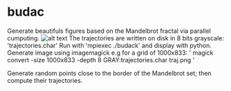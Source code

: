 # budac
Generate beautifuls figures based on the Mandelbrot fractal via parallel cumputing.
![alt text](trajhd.png)
The trajectories are written on disk in 8 bits grayscale: 'trajectories.char'
Run with 'mpiexec ./budack' and display with python.
Generate image using imagemagick e.g for a grid of 1000x833: 
        ' magick convert -size 1000x833 -depth 8 GRAY:trajectories.char traj.png '

Generate random points close to the border of the Mandelbrot set; then compute their trajectories.
